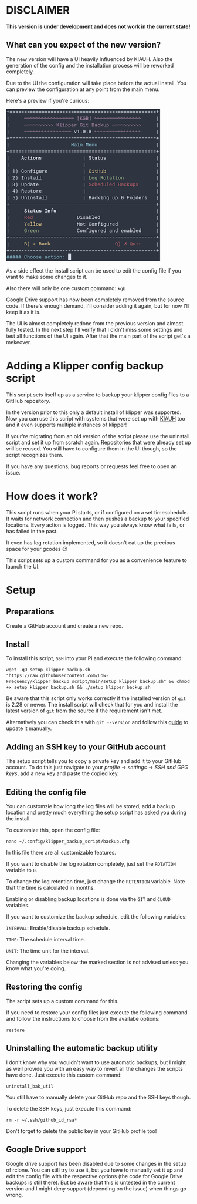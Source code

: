 # DISCLAIMER

**This version is under development and does not work in the current state!**

## What can you expect of the new version?

The new version will have a UI heavily influenced by KIAUH. Also the generation of the config and the installation process will be reworked completely.

Due to the UI the configuration will take place before the actual install. You can preview the configuration at any point from the main menu.

Here's a preview if you're curious:

![Preview of the main UI](/docs/images/preview.png)

As a side effect the install script can be used to edit the config file if you want to make some changes to it.

Also there will only be one custom command: `kgb`

Google Drive support has now been completely removed from the source code. If there's enough demand, I'll consider adding it again, but for now I'll keep it as it is.

The UI is almost completely redone from the previous version and almost fully tested. In the next step I'll verify that I didn't miss some settings and test all functions of the UI again. After that the main part of the script get's a mekeover.

# Adding a Klipper config backup script

This script sets itself up as a service to backup your klipper config files to a GitHub repository.

In the version prior to this only a default install of klipper was supported. Now you can use this script with systems that were set up with [KIAUH](https://github.com/th33xitus/kiauh) too and it even supports multiple instances of klipper!

If your're migrating from an old version of the script please use the uninstall script and set it up from scratch again. Repositories that were already set up will be reused. You still have to configure them in the UI though, so the script recognizes them.

If you have any questions, bug reports or requests feel free to open an issue.

# How does it work?

This script runs when your Pi starts, or if configured on a set timeschedule. It waits for network connection and then pushes a backup to your specified locations. Every action is logged. This way you always know what fails, or has failed in the past.

It even has log rotation implemented, so it doesn't eat up the precious space for your gcodes :wink:

This script sets up a custom command for you as a convenience feature to launch the UI.

# Setup

## Preparations

Create a GitHub account and create a new repo.

## Install

To install this script, `SSH` into your Pi and execute the following command:
```shell
wget -qO setup_klipper_backup.sh "https://raw.githubusercontent.com/Low-Frequency/klipper_backup_script/main/setup_klipper_backup.sh" && chmod +x setup_klipper_backup.sh && ./setup_klipper_backup.sh
```

Be aware that this script only works correctly if the installed version of `git` is 2.28 or newer. The install script will check that for you and install the latest version of `git` from the source if the requirement isn't met.

Alternatively you can check this with `git --version` and follow this [guide](git-update.md) to update it manually.

## Adding an SSH key to your GitHub account

The setup script tells you to copy a private key and add it to your GitHub account. To do this just navigate to your *profile* -> *settings* -> *SSH and GPG keys*, add a new key and paste the copied key.

## Editing the config file

You can customzie how long the log files will be stored, add a backup location and pretty much everything the setup script has asked you during the install.

To customize this, open the config file:
```shell
nano ~/.config/klipper_backup_script/backup.cfg
```

In this file there are all customizable features.

If you want to disable the log rotation completely, just set the `ROTATION` variable to `0`.

To change the log retention time, just change the `RETENTION` variable. Note that the time is calculated in months.

Enabling or disabling backup locations is done via the `GIT` and `CLOUD` variables.

If you want to customize the backup schedule, edit the following variables:

`INTERVAL`: Enable/disable backup schedule.

`TIME`: The schedule interval time.

`UNIT`: The time unit for the interval.

Changing the variables below the marked section is not advised unless you know what you're doing.

## Restoring the config

The script sets up a custom command for this.

If you need to restore your config files just execute the following command and follow the instructions to choose from the availabe options:
```shell
restore
```

## Uninstalling the automatic backup utility

I don't know why you wouldn't want to use automatic backups, but I might as well provide you with an easy way to revert all the changes the scripts have done. Just execute this custom command:
```shell
uninstall_bak_util
```

You still have to manually delete your GitHub repo and the SSH keys though.

To delete the SSH keys, just execute this command:
```shell
rm -r ~/.ssh/github_id_rsa*
```

Don't forget to delete the public key in your GitHub profile too!

## Google Drive support

Google drive support has been disabled due to some changes in the setup of rclone. You can still try to use it, but you have to manually set it up and edit the config file with the respective options (the code for Google Drive backups is still there). But be aware that this is untested in the current version and I might deny support (depending on the issue) when things go wrong.